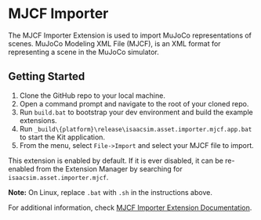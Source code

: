 # MJCF Importer

The MJCF Importer Extension is used to import MuJoCo representations of scenes.
MuJoCo Modeling XML File (MJCF), is an XML format for representing a scene in the MuJoCo simulator.

## Getting Started

1. Clone the GitHub repo to your local machine.
2. Open a command prompt and navigate to the root of your cloned repo.
3. Run `build.bat` to bootstrap your dev environment and build the example extensions.
4. Run `_build\{platform}\release\isaacsim.asset.importer.mjcf.app.bat` to start the Kit application.
5. From the menu, select `File->Import` and select your MJCF file to import.

This extension is enabled by default. If it is ever disabled, it can be re-enabled from the Extension Manager
by searching for `isaacsim.asset.importer.mjcf`.

**Note:** On Linux, replace `.bat` with `.sh` in the instructions above.

For additional information, check [MJCF Importer Extension Documentation](https://docs.isaacsim.omniverse.nvidia.com/latest/importer_exporter/ext_isaacsim_asset_importer_mjcf.html).